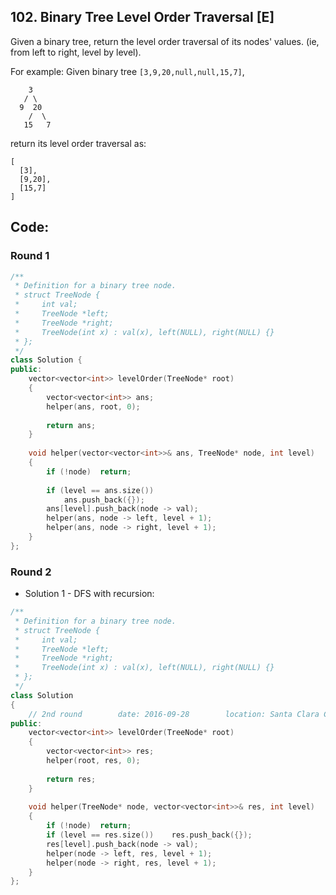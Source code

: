 ## 102. Binary Tree Level Order Traversal [E]
Given a binary tree, return the level order traversal of its nodes' values. (ie, from left to right, level by level).

For example:
Given binary tree `[3,9,20,null,null,15,7]`,
```
    3
   / \
  9  20
    /  \
   15   7
```
return its level order traversal as:
```
[
  [3],
  [9,20],
  [15,7]
]
```

## Code:
### Round 1
```c++
/**
 * Definition for a binary tree node.
 * struct TreeNode {
 *     int val;
 *     TreeNode *left;
 *     TreeNode *right;
 *     TreeNode(int x) : val(x), left(NULL), right(NULL) {}
 * };
 */
class Solution {
public:
    vector<vector<int>> levelOrder(TreeNode* root) 
    {
        vector<vector<int>> ans;
        helper(ans, root, 0);
        
        return ans;
    }
    
    void helper(vector<vector<int>>& ans, TreeNode* node, int level)
    {
        if (!node)  return;
        
        if (level == ans.size())    
            ans.push_back({});
        ans[level].push_back(node -> val);
        helper(ans, node -> left, level + 1);
        helper(ans, node -> right, level + 1);
    }
};
```

### Round 2
- Solution 1 - DFS with recursion:
```c++
/**
 * Definition for a binary tree node.
 * struct TreeNode {
 *     int val;
 *     TreeNode *left;
 *     TreeNode *right;
 *     TreeNode(int x) : val(x), left(NULL), right(NULL) {}
 * };
 */
class Solution 
{
    // 2nd round        date: 2016-09-28        location: Santa Clara Central Park Library
public:
    vector<vector<int>> levelOrder(TreeNode* root) 
    {
        vector<vector<int>> res;
        helper(root, res, 0);
        
        return res;
    }
    
    void helper(TreeNode* node, vector<vector<int>>& res, int level)
    {
        if (!node)  return;
        if (level == res.size())    res.push_back({});
        res[level].push_back(node -> val);
        helper(node -> left, res, level + 1);
        helper(node -> right, res, level + 1);
    }
};
```
